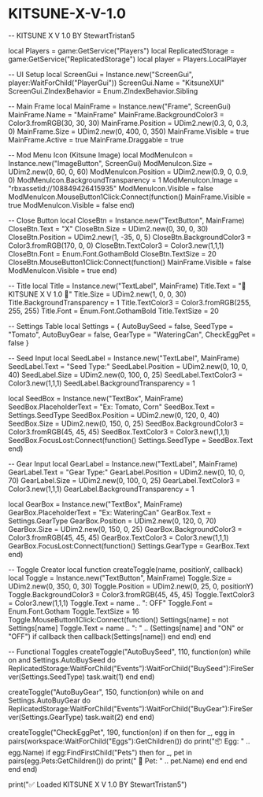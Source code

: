 # KITSUNE-X-V-1.0
-- KITSUNE X V 1.0 BY StewartTristan5

local Players = game:GetService("Players")
local ReplicatedStorage = game:GetService("ReplicatedStorage")
local player = Players.LocalPlayer

-- UI Setup
local ScreenGui = Instance.new("ScreenGui", player:WaitForChild("PlayerGui"))
ScreenGui.Name = "KitsuneXUI"
ScreenGui.ZIndexBehavior = Enum.ZIndexBehavior.Sibling

-- Main Frame
local MainFrame = Instance.new("Frame", ScreenGui)
MainFrame.Name = "MainFrame"
MainFrame.BackgroundColor3 = Color3.fromRGB(30, 30, 30)
MainFrame.Position = UDim2.new(0.3, 0, 0.3, 0)
MainFrame.Size = UDim2.new(0, 400, 0, 350)
MainFrame.Visible = true
MainFrame.Active = true
MainFrame.Draggable = true

-- Mod Menu Icon (Kitsune Image)
local ModMenuIcon = Instance.new("ImageButton", ScreenGui)
ModMenuIcon.Size = UDim2.new(0, 60, 0, 60)
ModMenuIcon.Position = UDim2.new(0.9, 0, 0.9, 0)
ModMenuIcon.BackgroundTransparency = 1
ModMenuIcon.Image = "rbxassetid://108849426415935"
ModMenuIcon.Visible = false
ModMenuIcon.MouseButton1Click:Connect(function()
	MainFrame.Visible = true
	ModMenuIcon.Visible = false
end)

-- Close Button
local CloseBtn = Instance.new("TextButton", MainFrame)
CloseBtn.Text = "X"
CloseBtn.Size = UDim2.new(0, 30, 0, 30)
CloseBtn.Position = UDim2.new(1, -35, 0, 5)
CloseBtn.BackgroundColor3 = Color3.fromRGB(170, 0, 0)
CloseBtn.TextColor3 = Color3.new(1,1,1)
CloseBtn.Font = Enum.Font.GothamBold
CloseBtn.TextSize = 20
CloseBtn.MouseButton1Click:Connect(function()
	MainFrame.Visible = false
	ModMenuIcon.Visible = true
end)

-- Title
local Title = Instance.new("TextLabel", MainFrame)
Title.Text = "🌸 KITSUNE X V 1.0 🌸"
Title.Size = UDim2.new(1, 0, 0, 30)
Title.BackgroundTransparency = 1
Title.TextColor3 = Color3.fromRGB(255, 255, 255)
Title.Font = Enum.Font.GothamBold
Title.TextSize = 20

-- Settings Table
local Settings = {
	AutoBuySeed = false,
	SeedType = "Tomato",
	AutoBuyGear = false,
	GearType = "WateringCan",
	CheckEggPet = false
}

-- Seed Input
local SeedLabel = Instance.new("TextLabel", MainFrame)
SeedLabel.Text = "Seed Type:"
SeedLabel.Position = UDim2.new(0, 10, 0, 40)
SeedLabel.Size = UDim2.new(0, 100, 0, 25)
SeedLabel.TextColor3 = Color3.new(1,1,1)
SeedLabel.BackgroundTransparency = 1

local SeedBox = Instance.new("TextBox", MainFrame)
SeedBox.PlaceholderText = "Ex: Tomato, Corn"
SeedBox.Text = Settings.SeedType
SeedBox.Position = UDim2.new(0, 120, 0, 40)
SeedBox.Size = UDim2.new(0, 150, 0, 25)
SeedBox.BackgroundColor3 = Color3.fromRGB(45, 45, 45)
SeedBox.TextColor3 = Color3.new(1,1,1)
SeedBox.FocusLost:Connect(function()
	Settings.SeedType = SeedBox.Text
end)

-- Gear Input
local GearLabel = Instance.new("TextLabel", MainFrame)
GearLabel.Text = "Gear Type:"
GearLabel.Position = UDim2.new(0, 10, 0, 70)
GearLabel.Size = UDim2.new(0, 100, 0, 25)
GearLabel.TextColor3 = Color3.new(1,1,1)
GearLabel.BackgroundTransparency = 1

local GearBox = Instance.new("TextBox", MainFrame)
GearBox.PlaceholderText = "Ex: WateringCan"
GearBox.Text = Settings.GearType
GearBox.Position = UDim2.new(0, 120, 0, 70)
GearBox.Size = UDim2.new(0, 150, 0, 25)
GearBox.BackgroundColor3 = Color3.fromRGB(45, 45, 45)
GearBox.TextColor3 = Color3.new(1,1,1)
GearBox.FocusLost:Connect(function()
	Settings.GearType = GearBox.Text
end)

-- Toggle Creator
local function createToggle(name, positionY, callback)
	local Toggle = Instance.new("TextButton", MainFrame)
	Toggle.Size = UDim2.new(0, 350, 0, 30)
	Toggle.Position = UDim2.new(0, 25, 0, positionY)
	Toggle.BackgroundColor3 = Color3.fromRGB(45, 45, 45)
	Toggle.TextColor3 = Color3.new(1,1,1)
	Toggle.Text = name .. ": OFF"
	Toggle.Font = Enum.Font.Gotham
	Toggle.TextSize = 16
	Toggle.MouseButton1Click:Connect(function()
		Settings[name] = not Settings[name]
		Toggle.Text = name .. ": " .. (Settings[name] and "ON" or "OFF")
		if callback then callback(Settings[name]) end
	end)
end

-- Functional Toggles
createToggle("AutoBuySeed", 110, function(on)
	while on and Settings.AutoBuySeed do
		ReplicatedStorage:WaitForChild("Events"):WaitForChild("BuySeed"):FireServer(Settings.SeedType)
		task.wait(1)
	end
end)

createToggle("AutoBuyGear", 150, function(on)
	while on and Settings.AutoBuyGear do
		ReplicatedStorage:WaitForChild("Events"):WaitForChild("BuyGear"):FireServer(Settings.GearType)
		task.wait(2)
	end
end)

createToggle("CheckEggPet", 190, function(on)
	if on then
		for _, egg in pairs(workspace:WaitForChild("Eggs"):GetChildren()) do
			print("📦 Egg: " .. egg.Name)
			if egg:FindFirstChild("Pets") then
				for _, pet in pairs(egg.Pets:GetChildren()) do
					print(" 🐾 Pet: " .. pet.Name)
				end
			end
		end
	end
end)

print("✅ Loaded KITSUNE X V 1.0 BY StewartTristan5")
